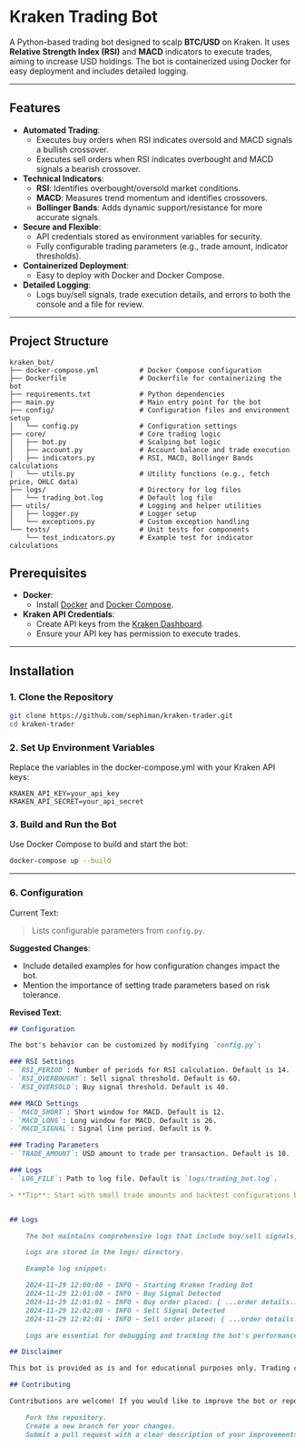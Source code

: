 # Kraken Trading Bot

A Python-based trading bot designed to scalp **BTC/USD** on Kraken. It uses **Relative Strength Index (RSI)** and **MACD** indicators to execute trades, aiming to increase USD holdings. The bot is containerized using Docker for easy deployment and includes detailed logging.

---

## Features

- **Automated Trading**:
  - Executes buy orders when RSI indicates oversold and MACD signals a bullish crossover.
  - Executes sell orders when RSI indicates overbought and MACD signals a bearish crossover.
- **Technical Indicators**:
  - **RSI**: Identifies overbought/oversold market conditions.
  - **MACD**: Measures trend momentum and identifies crossovers.
  - **Bollinger Bands**: Adds dynamic support/resistance for more accurate signals.
- **Secure and Flexible**:
  - API credentials stored as environment variables for security.
  - Fully configurable trading parameters (e.g., trade amount, indicator thresholds).
- **Containerized Deployment**:
  - Easy to deploy with Docker and Docker Compose.
- **Detailed Logging**:
  - Logs buy/sell signals, trade execution details, and errors to both the console and a file for review.

---

## Project Structure

```plaintext
kraken_bot/
├── docker-compose.yml          # Docker Compose configuration
├── Dockerfile                  # Dockerfile for containerizing the bot
├── requirements.txt            # Python dependencies
├── main.py                     # Main entry point for the bot
├── config/                     # Configuration files and environment setup
│   └── config.py               # Configuration settings
├── core/                       # Core trading logic
│   ├── bot.py                  # Scalping bot logic
│   ├── account.py              # Account balance and trade execution
│   ├── indicators.py           # RSI, MACD, Bollinger Bands calculations
│   └── utils.py                # Utility functions (e.g., fetch price, OHLC data)
├── logs/                       # Directory for log files
│   └── trading_bot.log         # Default log file
├── utils/                      # Logging and helper utilities
│   ├── logger.py               # Logger setup
│   └── exceptions.py           # Custom exception handling
└── tests/                      # Unit tests for components
    └── test_indicators.py      # Example test for indicator calculations
```

## Prerequisites

- **Docker**:
  - Install [Docker](https://docs.docker.com/get-docker/) and [Docker Compose](https://docs.docker.com/compose/install/).
- **Kraken API Credentials**:
  - Create API keys from the [Kraken Dashboard](https://www.kraken.com/).
  - Ensure your API key has permission to execute trades.

---

## Installation

### 1. Clone the Repository

```bash
git clone https://github.com/sephiman/kraken-trader.git
cd kraken-trader
```

### 2. Set Up Environment Variables

Replace the variables in the docker-compose.yml with your Kraken API keys:

    KRAKEN_API_KEY=your_api_key
    KRAKEN_API_SECRET=your_api_secret

### 3. Build and Run the Bot

Use Docker Compose to build and start the bot:
```bash
docker-compose up --build
```


---

### **6. Configuration**
Current Text:
> Lists configurable parameters from `config.py`.

**Suggested Changes**:
- Include detailed examples for how configuration changes impact the bot.
- Mention the importance of setting trade parameters based on risk tolerance.

**Revised Text**:
```markdown
## Configuration

The bot's behavior can be customized by modifying `config.py`:

### RSI Settings
- `RSI_PERIOD`: Number of periods for RSI calculation. Default is 14.
- `RSI_OVERBOUGHT`: Sell signal threshold. Default is 60.
- `RSI_OVERSOLD`: Buy signal threshold. Default is 40.

### MACD Settings
- `MACD_SHORT`: Short window for MACD. Default is 12.
- `MACD_LONG`: Long window for MACD. Default is 26.
- `MACD_SIGNAL`: Signal line period. Default is 9.

### Trading Parameters
- `TRADE_AMOUNT`: USD amount to trade per transaction. Default is 10.

### Logs
- `LOG_FILE`: Path to log file. Default is `logs/trading_bot.log`.

> **Tip**: Start with small trade amounts and backtest configurations before running live.


## Logs

    The bot maintains comprehensive logs that include buy/sell signals, trade execution details, and errors.

    Logs are stored in the logs/ directory.

    Example log snippet:

    2024-11-29 12:00:00 - INFO - Starting Kraken Trading Bot
    2024-11-29 12:01:00 - INFO - Buy Signal Detected
    2024-11-29 12:01:01 - INFO - Buy order placed: { ...order details... }
    2024-11-29 12:02:00 - INFO - Sell Signal Detected
    2024-11-29 12:02:01 - INFO - Sell order placed: { ...order details... }

    Logs are essential for debugging and tracking the bot's performance.

## Disclaimer

This bot is provided as is and for educational purposes only. Trading cryptocurrencies involves significant financial risk. There is no guarantee of profitability, and you may lose some or all of your investment. Use this bot at your own risk and consider consulting a financial advisor.

## Contributing

Contributions are welcome! If you would like to improve the bot or report a bug, please:

    Fork the repository.
    Create a new branch for your changes.
    Submit a pull request with a clear description of your improvements or fixes.

